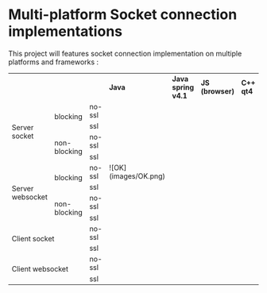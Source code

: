 # Multi-platform Socket connection implementations


This project will features socket connection implementation on multiple platforms and frameworks :

<table>
    <tr>
        <td colspan="6"></td>
        <td colspan="2"><b>Java</b></td>
        <td colspan="2"><b>Java spring v4.1</b></td>
        <td colspan="2"><b>JS (browser)</b></td>
        <td colspan="2"><b>C++ qt4</b></td>
    </tr>
    <tr>
        <td colspan="2" rowspan="4">Server socket</td>
        <td colspan="2" rowspan="2">blocking</td>
        <td colspan="2">no-ssl</td>
        <td colspan="2"></td>
        <td colspan="2"></td>
        <td colspan="2" rowspan="8"></td>
        <td colspan="2"></td>
    </tr>
    <tr>
        <td colspan="2">ssl</td>
        <td colspan="2"></td>
        <td colspan="2"></td>
        <td colspan="2"></td>
    </tr>
    <tr>
        <td colspan="2" rowspan="2">non-blocking</td>
        <td colspan="2">no-ssl</td>
        <td colspan="2"></td>
        <td colspan="2"></td>
        <td colspan="2"></td>
    </tr>
    <tr>
        <td colspan="2">ssl</td>
        <td colspan="2"></td>
        <td colspan="2"></td>
        <td colspan="2"></td>
    </tr>
    <tr>
        <td colspan="2" rowspan="4">Server websocket</td>
        <td colspan="2" rowspan="2">blocking</td>
        <td colspan="2">no-ssl</td>
        <td colspan="2">![OK](images/OK.png)</td>
        <td colspan="2"></td>
        <td colspan="2"></td>
    </tr>
    <tr>
        <td colspan="2">ssl</td>
        <td colspan="2"></td>
        <td colspan="2"></td>
        <td colspan="2"></td>
    </tr>
    <tr>
        <td colspan="2" rowspan="2">non-blocking</td>
        <td colspan="2">no-ssl</td>
        <td colspan="2"></td>
        <td colspan="2"></td>
        <td colspan="2"></td>
    </tr>
    <tr>
        <td colspan="2">ssl</td>
        <td colspan="2"></td>
        <td colspan="2"></td>
        <td colspan="2"></td>
    </tr>
    <tr>
        <td colspan="4" rowspan="2">Client socket</td>
        <td colspan="2">no-ssl</td>
        <td colspan="2"></td>
        <td colspan="2"></td>
        <td colspan="2"></td>
        <td colspan="2"></td>
    </tr>
    <tr>
        <td colspan="2">ssl</td>
        <td colspan="2"></td>
        <td colspan="2"></td>
        <td colspan="2"></td>
        <td colspan="2"></td>
    </tr>
    <tr>
        <td colspan="4" rowspan="2">Client websocket</td>
        <td colspan="2">no-ssl</td>
        <td colspan="2"></td>
        <td colspan="2"></td>
        <td colspan="2"></td>
        <td colspan="2"></td>
    </tr>
    <tr>
        <td colspan="2">ssl</td>
        <td colspan="2"></td>
        <td colspan="2"></td>
        <td colspan="2"></td>
        <td colspan="2"></td>
    </tr>
</table>
